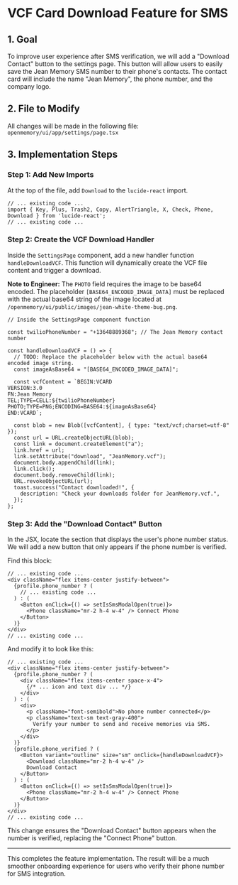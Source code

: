 # VCF Card Download Feature for SMS

## 1. Goal

To improve user experience after SMS verification, we will add a "Download Contact" button to the settings page. This button will allow users to easily save the Jean Memory SMS number to their phone's contacts. The contact card will include the name "Jean Memory", the phone number, and the company logo.

## 2. File to Modify

All changes will be made in the following file:
`openmemory/ui/app/settings/page.tsx`

## 3. Implementation Steps

### Step 1: Add New Imports

At the top of the file, add `Download` to the `lucide-react` import.

```tsx
// ... existing code ...
import { Key, Plus, Trash2, Copy, AlertTriangle, X, Check, Phone, Download } from 'lucide-react';
// ... existing code ...
```

### Step 2: Create the VCF Download Handler

Inside the `SettingsPage` component, add a new handler function `handleDownloadVCF`. This function will dynamically create the VCF file content and trigger a download.

**Note to Engineer:** The `PHOTO` field requires the image to be base64 encoded. The placeholder `[BASE64_ENCODED_IMAGE_DATA]` must be replaced with the actual base64 string of the image located at `/openmemory/ui/public/images/jean-white-theme-bug.png`.

```tsx
// Inside the SettingsPage component function

const twilioPhoneNumber = "+13648889368"; // The Jean Memory contact number

const handleDownloadVCF = () => {
  // TODO: Replace the placeholder below with the actual base64 encoded image string.
  const imageAsBase64 = "[BASE64_ENCODED_IMAGE_DATA]";
  
  const vcfContent = `BEGIN:VCARD
VERSION:3.0
FN:Jean Memory
TEL;TYPE=CELL:${twilioPhoneNumber}
PHOTO;TYPE=PNG;ENCODING=BASE64:${imageAsBase64}
END:VCARD`;

  const blob = new Blob([vcfContent], { type: "text/vcf;charset=utf-8" });
  const url = URL.createObjectURL(blob);
  const link = document.createElement("a");
  link.href = url;
  link.setAttribute("download", "JeanMemory.vcf");
  document.body.appendChild(link);
  link.click();
  document.body.removeChild(link);
  URL.revokeObjectURL(url);
  toast.success("Contact downloaded!", {
    description: "Check your downloads folder for JeanMemory.vcf.",
  });
};
```

### Step 3: Add the "Download Contact" Button

In the JSX, locate the section that displays the user's phone number status. We will add a new button that only appears if the phone number is verified.

Find this block:
```tsx
// ... existing code ...
<div className="flex items-center justify-between">
  {profile.phone_number ? (
    // ... existing code ...
  ) : (
    <Button onClick={() => setIsSmsModalOpen(true)}>
      <Phone className="mr-2 h-4 w-4" /> Connect Phone
    </Button>
  )}
</div>
// ... existing code ...
```

And modify it to look like this:
```tsx
// ... existing code ...
<div className="flex items-center justify-between">
  {profile.phone_number ? (
    <div className="flex items-center space-x-4">
      {/* ... icon and text div ... */}
    </div>
  ) : (
    <div>
      <p className="font-semibold">No phone number connected</p>
      <p className="text-sm text-gray-400">
        Verify your number to send and receive memories via SMS.
      </p>
    </div>
  )}
  {profile.phone_verified ? (
    <Button variant="outline" size="sm" onClick={handleDownloadVCF}>
      <Download className="mr-2 h-4 w-4" />
      Download Contact
    </Button>
  ) : (
    <Button onClick={() => setIsSmsModalOpen(true)}>
      <Phone className="mr-2 h-4 w-4" /> Connect Phone
    </Button>
  )}
</div>
// ... existing code ...
```
This change ensures the "Download Contact" button appears when the number is verified, replacing the "Connect Phone" button.

---

This completes the feature implementation. The result will be a much smoother onboarding experience for users who verify their phone number for SMS integration. 